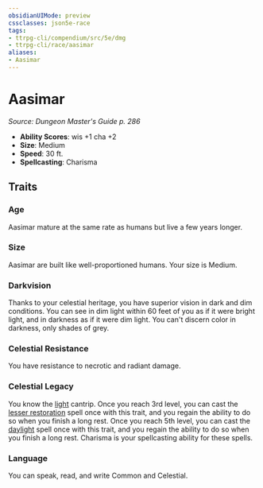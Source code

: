 ```yaml
---
obsidianUIMode: preview
cssclasses: json5e-race
tags:
- ttrpg-cli/compendium/src/5e/dmg
- ttrpg-cli/race/aasimar
aliases:
- Aasimar
---
```

# Aasimar
*Source: Dungeon Master's Guide p. 286*  


- **Ability Scores**: wis +1 cha +2
- **Size**: Medium
- **Speed**: 30 ft.
- **Spellcasting**: Charisma

## Traits

### Age

Aasimar mature at the same rate as humans but live a few years longer.

### Size

Aasimar are built like well-proportioned humans. Your size is Medium.

### Darkvision

Thanks to your celestial heritage, you have superior vision in dark and dim conditions. You can see in dim light within 60 feet of you as if it were bright light, and in darkness as if it were dim light. You can't discern color in darkness, only shades of grey.

### Celestial Resistance

You have resistance to necrotic and radiant damage.

### Celestial Legacy

You know the [light](/3-Mechanics/CLI/Compendium/spells/light.md) cantrip. Once you reach 3rd level, you can cast the [lesser restoration](/3-Mechanics/CLI/Compendium/spells/lesser-restoration.md) spell once with this trait, and you regain the ability to do so when you finish a long rest. Once you reach 5th level, you can cast the [daylight](/3-Mechanics/CLI/Compendium/spells/daylight.md) spell once with this trait, and you regain the ability to do so when you finish a long rest. Charisma is your spellcasting ability for these spells.

### Language

You can speak, read, and write Common and Celestial.